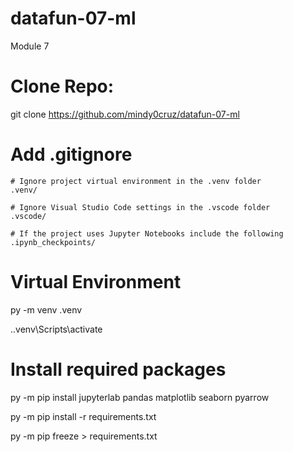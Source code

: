 # datafun-07-ml
Module 7

# Clone Repo:

git clone https://github.com/mindy0cruz/datafun-07-ml


# Add .gitignore

    # Ignore project virtual environment in the .venv folder
    .venv/

    # Ignore Visual Studio Code settings in the .vscode folder
    .vscode/

    # If the project uses Jupyter Notebooks include the following
    .ipynb_checkpoints/

# Virtual Environment

py -m venv .venv

.\.venv\Scripts\activate

# Install required packages

py -m pip install jupyterlab pandas matplotlib seaborn pyarrow

py -m pip install -r requirements.txt

py -m pip freeze > requirements.txt
    